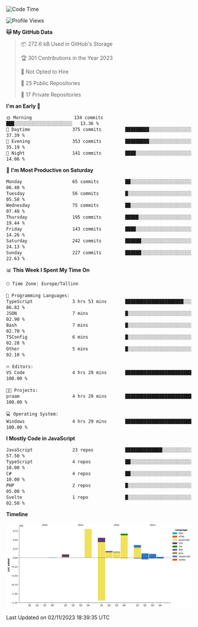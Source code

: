 <!--START_SECTION:waka-->
![Code Time](http://img.shields.io/badge/Code%20Time-439%20hrs%2011%20mins-blue)

![Profile Views](http://img.shields.io/badge/Profile%20Views-0-blue)

**🐱 My GitHub Data** 

> 📦 272.6 kB Used in GitHub's Storage 
 > 
> 🏆 301 Contributions in the Year 2023
 > 
> 🚫 Not Opted to Hire
 > 
> 📜 25 Public Repositories 
 > 
> 🔑 17 Private Repositories 
 > 
**I'm an Early 🐤** 

```text
🌞 Morning                134 commits         ███░░░░░░░░░░░░░░░░░░░░░░   13.36 % 
🌆 Daytime                375 commits         █████████░░░░░░░░░░░░░░░░   37.39 % 
🌃 Evening                353 commits         █████████░░░░░░░░░░░░░░░░   35.19 % 
🌙 Night                  141 commits         ████░░░░░░░░░░░░░░░░░░░░░   14.06 % 
```
📅 **I'm Most Productive on Saturday** 

```text
Monday                   65 commits          ██░░░░░░░░░░░░░░░░░░░░░░░   06.48 % 
Tuesday                  56 commits          █░░░░░░░░░░░░░░░░░░░░░░░░   05.58 % 
Wednesday                75 commits          ██░░░░░░░░░░░░░░░░░░░░░░░   07.48 % 
Thursday                 195 commits         █████░░░░░░░░░░░░░░░░░░░░   19.44 % 
Friday                   143 commits         ████░░░░░░░░░░░░░░░░░░░░░   14.26 % 
Saturday                 242 commits         ██████░░░░░░░░░░░░░░░░░░░   24.13 % 
Sunday                   227 commits         ██████░░░░░░░░░░░░░░░░░░░   22.63 % 
```


📊 **This Week I Spent My Time On** 

```text
🕑︎ Time Zone: Europe/Tallinn

💬 Programming Languages: 
TypeScript               3 hrs 53 mins       ██████████████████████░░░   86.82 % 
JSON                     7 mins              █░░░░░░░░░░░░░░░░░░░░░░░░   02.90 % 
Bash                     7 mins              █░░░░░░░░░░░░░░░░░░░░░░░░   02.70 % 
TSConfig                 6 mins              █░░░░░░░░░░░░░░░░░░░░░░░░   02.28 % 
Other                    5 mins              █░░░░░░░░░░░░░░░░░░░░░░░░   02.10 % 

🔥 Editors: 
VS Code                  4 hrs 29 mins       █████████████████████████   100.00 % 

🐱‍💻 Projects: 
praam                    4 hrs 29 mins       █████████████████████████   100.00 % 

💻 Operating System: 
Windows                  4 hrs 29 mins       █████████████████████████   100.00 % 
```

**I Mostly Code in JavaScript** 

```text
JavaScript               23 repos            ██████████████░░░░░░░░░░░   57.50 % 
TypeScript               4 repos             ██░░░░░░░░░░░░░░░░░░░░░░░   10.00 % 
C#                       4 repos             ██░░░░░░░░░░░░░░░░░░░░░░░   10.00 % 
PHP                      2 repos             █░░░░░░░░░░░░░░░░░░░░░░░░   05.00 % 
Svelte                   1 repo              █░░░░░░░░░░░░░░░░░░░░░░░░   02.50 % 
```



**Timeline**

![Lines of Code chart](https://raw.githubusercontent.com/Piilu/Piilu/main/assets/bar_graph.png)


 Last Updated on 02/11/2023 18:39:35 UTC
<!--END_SECTION:waka-->